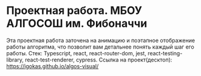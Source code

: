 # Проектная работа. МБОУ АЛГОСОШ им. Фибоначчи

Эта проектная работа заточена на анимацию и поэтапное отображение работы алгоритма, что позволит вам детальнее понять каждый шаг его работы.
Стек: Typescript, react, react-router-dom, jest, react-testing-library, react-test-renderer, cypress.
Ссылка на проект(десктоп): https://igokas.github.io/algos-visual/


